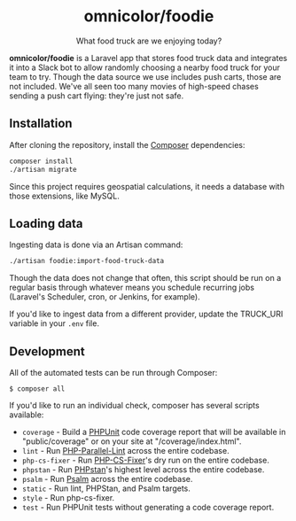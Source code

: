 <h1 align="center">omnicolor/foodie</h1>
<p align="center">What food truck are we enjoying today?</p>

**omnicolor/foodie** is a Laravel app that stores food truck data and integrates it into a Slack bot to allow randomly choosing a nearby food truck for your team to try. Though the data source we use includes push carts, those are not included. We've all seen too many movies of high-speed chases sending a push cart flying: they're just not safe.

## Installation
After cloning the repository, install the [Composer](https://getcomposer.org) dependencies:

```bash
composer install
./artisan migrate
```
Since this project requires geospatial calculations, it needs a database with those extensions, like MySQL.

## Loading data
Ingesting data is done via an Artisan command:

```bash
./artisan foodie:import-food-truck-data
```
Though the data does not change that often, this script should be run on a regular basis through whatever means you schedule recurring jobs (Laravel's Scheduler, cron, or Jenkins, for example).

If you'd like to ingest data from a different provider, update the TRUCK_URI variable in your `.env` file.

## Development
All of the automated tests can be run through Composer:

```shell
$ composer all
```
If you'd like to run an individual check, composer has several scripts available:
* `coverage` - Build a [PHPUnit](https://phpunit.readthedocs.io/) code coverage report that will be available in "public/coverage" or on your site at "<host>/coverage/index.html".
* `lint` - Run [PHP-Parallel-Lint](https://github.com/php-parallel-lint/PHP-Parallel-Lint) across the entire codebase.
* `php-cs-fixer` - Run
    [PHP-CS-Fixer](https://github.com/PHP-CS-Fixer/PHP-CS-Fixer)'s dry run on the entire codebase.
* `phpstan` - Run [PHPstan](https://phpstan.org/)'s highest level across the entire codebase.
* `psalm` - Run [Psalm](https://psalm.dev/) across the entire codebase.
* `static` - Run lint, PHPStan, and Psalm targets.
* `style` - Run php-cs-fixer.
* `test` - Run PHPUnit tests without generating a code coverage report.
